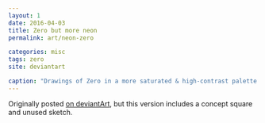 ```yaml
---
layout: 1
date: 2016-04-03
title: Zero but more neon
permalink: art/neon-zero

categories: misc
tags: zero
site: deviantart

caption: "Drawings of Zero in a more saturated & high-contrast palette than previous art. Includes an uncolored fullbody sketch, a hasty palette-square, and a finished lineless fullbody."
---
```

Originally posted [on deviantArt](https://www.deviantart.com/a-flyleaf/art/zip-nada-600914376), but this version includes a concept square and unused sketch.